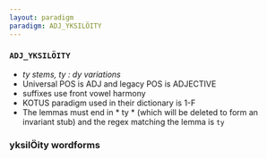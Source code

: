 ```yaml
---
layout: paradigm
paradigm: ADJ_YKSILÖITY
---
```

### ` ADJ_YKSILÖITY `

* _ty stems, ty : dy variations_
* Universal POS is ADJ and legacy POS is ADJECTIVE
* suffixes use front vowel harmony
* KOTUS paradigm used in their dictionary is 1-F
* The lemmas must end in * ty * (which will be deleted to form an invariant stub) and the regex matching the lemma is ` ty `

### yksilÖity wordforms


